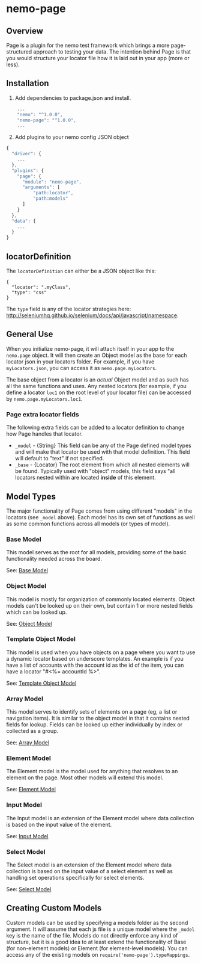 # nemo-page

## Overview
Page is a plugin for the nemo test framework which brings a more page-structured approach to testing your data. The intention behind Page is that you would structure your locator file how it is laid out in your app (more or less).

## Installation

1. Add dependencies to package.json and install.

```javascript
	...
    "nemo": "^1.0.0",
    "nemo-page": "^1.0.0",
	...
```

2. Add plugins to your nemo config JSON object

```javascript
{
  "driver": {
    ...
  },
  "plugins": {
    "page": {
      "module": "nemo-page",
      "arguments": [
          "path:locator",
          "path:models"
      ]
    }
  },
  "data": {
    ...
  }
}
```

## locatorDefinition

The `locatorDefinition` can either be a JSON object like this:

```
{
  "locator": ".myClass",
  "type": "css"
}
```

The `type` field is any of the locator strategies here: http://seleniumhq.github.io/selenium/docs/api/javascript/namespace.

## General Use
When you initialize nemo-page, it will attach itself in your app to the `nemo.page` object. It will then create an Object model as the base for each locator json in your locators folder. For example, if you have `myLocators.json`, you can access it as `nemo.page.myLocators`.

The base object from a locator is an *actual* Object model and as such has all the same functions and uses. Any nested locators (for example, if you define a locator `loc1` on the root level of your locator file) can be accessed by `nemo.page.myLocators.loc1`.

### Page extra locator fields
The following extra fields can be added to a locator definition to change how Page handles that locator.

* `_model` - {String} This field can be any of the Page defined model types and will make that locator be used with that model definition. This field will default to "text" if not specified.
* `_base` - {Locator} The root element from which all nested elements will be found. Typically used with "object" models, this field says "all locators nested within are located **inside** of this element.

## Model Types
The major functionality of Page comes from using different "models" in the locators (see `_model` above). Each model has its own set of functions as well as some common functions across all models (or types of model).

### Base Model
This model serves as the root for all models, providing some of the basic functionality needed across the board.

See: [Base Model](documentation/models/base.md)

### Object Model
This model is mostly for organization of commonly located elements. Object models can't be looked up on their own, but contain 1 or more nested fields which can be looked up.

See: [Object Model](documentation/models/object.md)

### Template Object Model
This model is used when you have objects on a page where you want to use a dynamic locator based on underscore templates. An example is if you have a list of accounts with the account id as the id of the item, you can have a locator "#<%= accountId %>".

See: [Template Object Model](documentation/models/template-object.md)

### Array Model
This model serves to identify sets of elements on a page (eg, a list or navigation items). It is similar to the object model in that it contains nested fields for lookup. Fields can be looked up either individually by index or collected as a group.

See: [Array Model](documentation/models/array.md)

### Element Model
The Element model is the model used for anything that resolves to an element on the page. Most other models will extend this model.

See: [Element Model](documentation/models/element.md)

### Input Model
The Input model is an extension of the Element model where data collection is based on the input value of the element.

See: [Input Model](documentation/models/input.md)

### Select Model
The Select model is an extension of the Element model where data collection is based on the input value of a select element as well as handling set operations specifically for select elements.

See: [Select Model](documentation/models/select.md)

## Creating Custom Models

Custom models can be used by specifying a models folder as the second argument. It will assume that each js file is a unique model where the `_model` key is the name of the file. Models do not directly enforce any kind of structure, but it is a good idea to at least extend the functionality of Base (for non-element models) or Element (for element-level models). You can access any of the existing models on `require('nemo-page').typeMappings`.